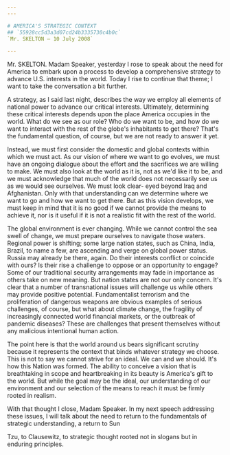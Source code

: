 ```yaml
---
---

# AMERICA'S STRATEGIC CONTEXT
## `55928cc5d3a3d07cd24b3335730c4b0c`
`Mr. SKELTON — 10 July 2008`

---
```



Mr. SKELTON. Madam Speaker, yesterday I rose to speak about the need 
for America to embark upon a process to develop a comprehensive 
strategy to advance U.S. interests in the world. Today I rise to 
continue that theme; I want to take the conversation a bit further.

A strategy, as I said last night, describes the way we employ all 
elements of national power to advance our critical interests. 
Ultimately, determining these critical interests depends upon the place 
America occupies in the world. What do we see as our role? Who do we 
want to be, and how do we want to interact with the rest of the globe's 
inhabitants to get there? That's the fundamental question, of course, 
but we are not ready to answer it yet.

Instead, we must first consider the domestic and global contexts 
within which we must act. As our vision of where we want to go evolves, 
we must have an ongoing dialogue about the effort and the sacrifices we 
are willing to make. We must also look at the world as it is, not as 
we'd like it to be, and we must acknowledge that much of the world does 
not necessarily see us as we would see ourselves. We must look clear-
eyed beyond Iraq and Afghanistan. Only with that understanding can we 
determine where we want to go and how we want to get there. But as this 
vision develops, we must keep in mind that it is no good if we cannot 
provide the means to achieve it, nor is it useful if it is not a 
realistic fit with the rest of the world.

The global environment is ever changing. While we cannot control the 
sea swell of change, we must prepare ourselves to navigate those 
waters. Regional power is shifting; some large nation states, such as 
China, India, Brazil, to name a few, are ascending and verge on global 
power status. Russia may already be there, again. Do their interests 
conflict or coincide with ours? Is their rise a challenge to oppose or 
an opportunity to engage? Some of our traditional security arrangements 
may fade in importance as others take on new meaning. But nation states 
are not our only concern. It's clear that a number of transnational 
issues will challenge us while others may provide positive potential. 
Fundamentalist terrorism and the proliferation of dangerous weapons are 
obvious examples of serious challenges, of course, but what about 
climate change, the fragility of increasingly connected world financial 
markets, or the outbreak of pandemic diseases? These are challenges 
that present themselves without any malicious intentional human action.

The point here is that the world around us bears significant scrutiny 
because it represents the context that binds whatever strategy we 
choose. This is not to say we cannot strive for an ideal. We can and we 
should. It's how this Nation was formed. The ability to conceive a 
vision that is breathtaking in scope and heartbreaking in its beauty is 
America's gift to the world. But while the goal may be the ideal, our 
understanding of our environment and our selection of the means to 
reach it must be firmly rooted in realism.

With that thought I close, Madam Speaker. In my next speech 
addressing these issues, I will talk about the need to return to the 
fundamentals of strategic understanding, a return to Sun


Tzu, to Clausewitz, to strategic thought rooted not in slogans but in 
enduring principles.
